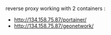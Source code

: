 reverse proxy working with 2 containers :
- http://134.158.75.87/portainer/
- http://134.158.75.87/geonetwork/
